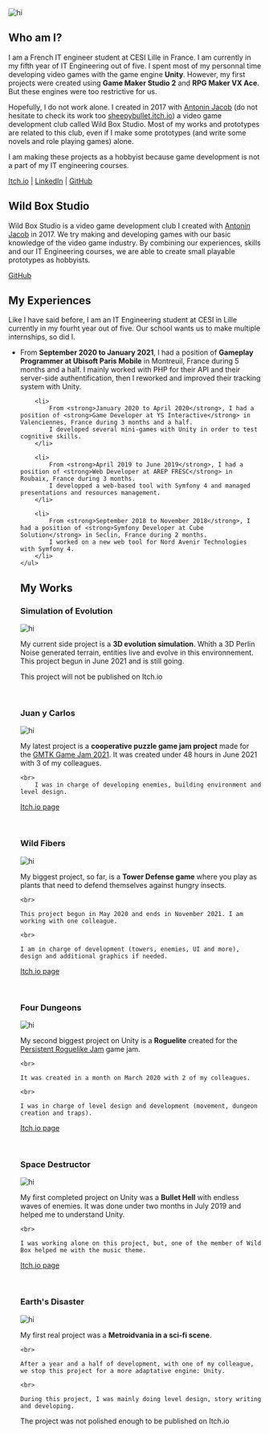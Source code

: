 <link rel="stylesheet" href="Style.css">
<img src="Gab Banner.png" alt="hi" class="banner"/>

## Who am I?
<p class="paragraph">
	I am a French IT engineer student at CESI Lille in France. I am currently in my fifth year of IT Engineering out of five.
	I spent most of my personnal time developing video games with the game engine <strong>Unity</strong>. However, my first projects were created using <strong>Game Maker Studio 2</strong> and <strong>RPG Maker VX Ace</strong>. But these engines were too restrictive for us. 
</p>

<p class="paragraph">
	Hopefully, I do not work alone. I created in 2017 with <a href ="https://www.linkedin.com/in/antonin-jacob-lille/">Antonin Jacob</a> (do not hesitate to check its work too <a href = "https://sheepybullet.itch.io/">sheepybullet.itch.io</a>) a video game development club called Wild Box Studio.
	Most of my works and prototypes are related to this club, even if I make some prototypes (and write some novels and role playing games) alone.
</p>

<p class="paragraph">
	I am making these projects as a hobbyist because game development is not a part of my IT engineering courses.
</p>

<p class="centered">
	<a href = "https://gabriel-jouet.itch.io/">Itch.io</a> |
	<a href = "https://www.linkedin.com/in/gabriel-jouet-2909aa15a/">LinkedIn</a> |
	<a href = "https://github.com/GabrielJouet">GitHub</a>
</p>


## Wild Box Studio
<p class="paragraph">
	Wild Box Studio is a video game development club I created with <a href ="https://www.linkedin.com/in/antonin-jacob-lille/">Antonin Jacob</a> in 2017. 
	We try making and developing games with our basic knowledge of the video game industry. 
	By combining our experiences, skills and our IT Engineering courses, we are able to create small playable prototypes as hobbyists.
</p>

<p class="centered">
	<a href = "https://github.com/Wild-Box-Studio">GitHub</a>
</p>


## My Experiences
<p class="paragraph">
	Like I have said before, I am an IT Engineering student at CESI in Lille currently in my fourht year out of five.
	Our school wants us to make multiple internships, so did I.
	<ul>
		<li>
			From <strong>September 2020 to January 2021</strong>, I had a position of <strong>Gameplay Programmer at Ubisoft Paris Mobile</strong> in Montreuil, France during 5 months and a half.
			I mainly worked with PHP for their API and their server-side authentification, then I reworked and improved their tracking system with Unity.
		</li>

		<li>
			From <strong>January 2020 to April 2020</strong>, I had a position of <strong>Game Developer at YS Interactive</strong> in Valenciennes, France during 3 months and a half.
			I developed several mini-games with Unity in order to test cognitive skills.
		</li>

		<li>
			From <strong>April 2019 to June 2019</strong>, I had a position of <strong>Web Developer at AREP FRESC</strong> in Roubaix, France during 3 months.
			I developped a web-based tool with Symfony 4 and managed presentations and resources management.
		</li>

		<li>
			From <strong>September 2018 to November 2018</strong>, I had a position of <strong>Symfony Developer at Cube Solution</strong> in Seclin, France during 2 months.
			I worked on a new web tool for Nord Avenir Technologies with Symfony 4.
		</li>
	</ul>
</p>


## My Works
### Simulation of Evolution
<img src="Evolution-Simulation.png" alt="hi" class="figure"/>

<p class="centered">
	My current side project is a <strong>3D evolution simulation</strong>. Whith a 3D Perlin Noise generated terrain, entities live and evolve in this environnement. This project begun in June 2021 and is still going.
</p>

<p class="centered">
	This project will not be published on Itch.io
</p>

<br>


### Juan y Carlos
<img src="Juan y Carlos.png" alt="hi" class="figure"/>

<p class="centered">
	My latest project is a <strong>cooperative puzzle game jam project</strong> made for the <a href="https://itch.io/jam/gmtk-2021">GMTK Game Jam 2021</a>. It was created under 48 hours in June 2021 with 3 of my colleagues.

	<br>
		I was in charge of developing enemies, building environment and level design.
</p>

<p class="centered">
	<a href = "https://sydiko.itch.io/juan-y-carlos">Itch.io page</a>  
</p>

<br>


### Wild Fibers
<img src="Wild Fibers.png" alt="hi" class="figure"/>

<p class="centered">
	My biggest project, so far, is a <strong>Tower Defense game</strong> where you play as plants that need to defend themselves against hungry insects. 

	<br>

	This project begun in May 2020 and ends in November 2021. I am working with one colleague.
	
	<br>

	I am in charge of development (towers, enemies, UI and more), design and additional graphics if needed.
</p>

<p class="centered">
	<a href = "https://gabriel-jouet.itch.io/wffb">Itch.io page</a>
</p>

<br>


### Four Dungeons
<img src="Four Dungeons.png" alt="hi" class="figure"/>

<p class="centered">
	My second biggest project on Unity is a <strong>Roguelite</strong> created for the <a href="https://itch.io/jam/persistent-roguelike-jam">Persistent Roguelike Jam</a> game jam. 

	<br>

	It was created in a month on March 2020 with 2 of my colleagues.

	<br>

	I was in charge of level design and development (movement, dungeon creation and traps).
</p>

<p class="centered">
	<a href = "https://sydiko.itch.io/four-dungeons">Itch.io page</a> 
</p>

<br>


### Space Destructor
<img src="Space Destructor.png" alt="hi" class="figure"/>

<p class="centered">
	My first completed project on Unity was a <strong>Bullet Hell</strong> with endless waves of enemies. It was done under two months in July 2019 and helped me to understand Unity.
	
	<br>

	I was working alone on this project, but, one of the member of Wild Box helped me with the music theme.
</p>

<p class="centered">
	<a href = "https://gabriel-jouet.itch.io/space-destructor/">Itch.io page</a>  
</p>

<br>


### Earth's Disaster
<img src="Earth's Disaster.png" alt="hi" class="figure"/>

<p class="centered">
	My first real project was a <strong>Metroidvania in a sci-fi scene</strong>. 

	<br>
	
	After a year and a half of development, with one of my colleague, we stop this project for a more adaptative engine: Unity.

	<br>

	During this project, I was mainly doing level design, story writing and developing.
</p>

<p class="centered">
	The project was not polished enough to be published on Itch.io
</p>
